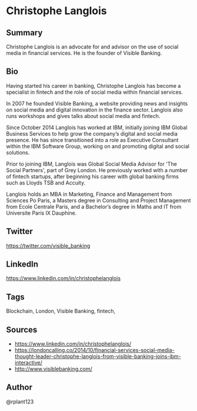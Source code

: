 # Christophe Langlois

## Summary
Christophe Langlois is an advocate for and advisor on the use of social media in financial services. He is the founder of Visible Banking. 

## Bio
Having started his career in banking, Christophe Langlois has become a specialist in fintech and the role of social media within financial services. 

In 2007 he founded Visible Banking, a website providing news and insights on social media and digital innovation in the finance sector. Langlois also runs workshops and gives talks about social media and fintech.

Since October 2014 Langlois has worked at IBM, initially joining IBM Global Business Services to help grow the company’s digital and social media presence. He has since transitioned into a role as Executive Consultant within the IBM Software Group, working on and promoting digital and social solutions. 

Prior to joining IBM, Langlois was Global Social Media Advisor for 'The Social Partners', part of Grey London. He previously worked with a number of fintech startups, after beginning his career with global banking firms such as Lloyds TSB and Accuity.

Langlois holds an MBA in Marketing, Finance and Management from Sciences Po Paris, a Masters degree in Consulting and Project Management from Ecole Centrale Paris, and a Bachelor’s degree in Maths and IT from Universite Paris IX Dauphine.

## Twitter
https://twitter.com/visible_banking

## LinkedIn
https://www.linkedin.com/in/christophelanglois

## Tags
Blockchain, London, Visible Banking, fintech,

## Sources
- https://www.linkedin.com/in/christophelanglois/
- https://londoncalling.co/2014/10/financial-services-social-media-thought-leader-christophe-langlois-from-visible-banking-joins-ibm-interactive/
- http://www.visiblebanking.com/

## Author
@rplant123
